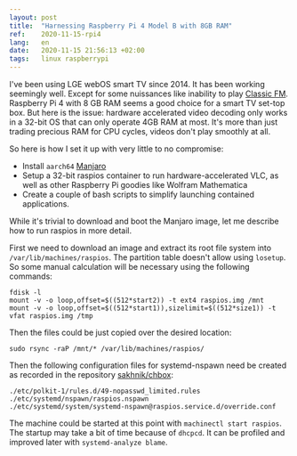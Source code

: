 ```yaml
---
layout: post
title:  "Harnessing Raspberry Pi 4 Model B with 8GB RAM"
ref:    2020-11-15-rpi4
lang:   en
date:   2020-11-15 21:56:13 +02:00
tags:   linux raspberrypi
---
```


I've been using LGE webOS smart TV since 2014. It has been working seemingly
well. Except for some nuissances like inability to play
[Classic FM](https://www.classicfm.com).
Raspberry Pi 4 with 8 GB RAM seems a good choice for a smart TV set-top box.
But here is the issue: hardware accelerated video decoding only works
in a 32-bit OS that can only operate 4GB RAM at most. It's more than just trading
precious RAM for CPU cycles, videos don't play smoothly at all.

So here is how I set it up with very little to no compromise:

- Install `aarch64` [Manjaro](https://www.manjaro.org/downloads/arm/raspberry-pi-4/arm8-raspberry-pi-4-xfce/)
- Setup a 32-bit raspios container to run hardware-accelerated VLC, as well as
other Raspberry Pi goodies like Wolfram Mathematica
- Create a couple of bash scripts to simplify launching contained applications.

While it's trivial to download and boot the Manjaro image, let me describe
how to run raspios in more detail.

First we need to download an image and extract
its root file system into `/var/lib/machines/raspios`. The partition table doesn't
allow using `losetup`. So some manual calculation will be necessary using the following commands:
```
fdisk -l
mount -v -o loop,offset=$((512*start2)) -t ext4 raspios.img /mnt
mount -v -o loop,offset=$((512*start1)),sizelimit=$((512*size1)) -t vfat raspios.img /tmp
```
Then the files could be just copied over the desired location:
```
sudo rsync -raP /mnt/* /var/lib/machines/raspios/
```

Then the following configuration files for systemd-nspawn need be created as recorded
in the repository [sakhnik/chbox](https://github.com/sakhnik/chbox/tree/rpi4/host):
```
./etc/polkit-1/rules.d/49-nopasswd_limited.rules
./etc/systemd/nspawn/raspios.nspawn
./etc/systemd/system/systemd-nspawn@raspios.service.d/override.conf
```

The machine could be started at this point with `machinectl start raspios`. The startup may take a bit of time because of `dhcpcd`. It can be profiled and improved later with `systemd-analyze blame`.